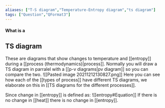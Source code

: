 ```yaml
---
aliases: ["T-S diagram","Temperature-Entropy diagram","ts diagram"]
tags: ["Question","QFormat3"]
---
```


#### What is a
## TS diagram
These are diagrams that show changes to temperature and [[entropy]] during a [[process (thermodynamics)|process]]. Normally you will draw a TS diagram in parralel with a [[p-v diagrams|pv diagram]] so you can compare the two.
![[Pasted image 20211212130827.png]]
Here you can see how each of the [[types of process]] have different TS diagrams, we elaborate on this in [[TS diagrams for the different processes]].

Since change in [[entropy]] is defined as:
![[entropy#Equation]]
If there is no change in [[heat]] there is no change in [[entropy]].